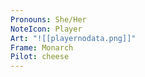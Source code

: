 ```yaml
---
Pronouns: She/Her
NoteIcon: Player
Art: "![[playernodata.png]]"
Frame: Monarch
Pilot: cheese
---
```

